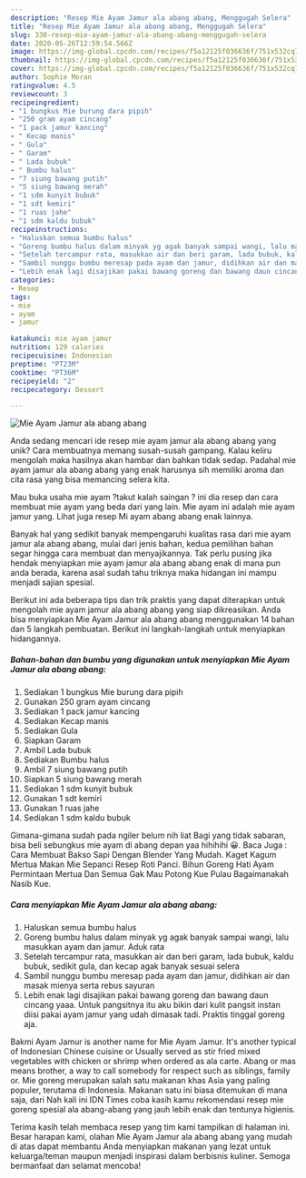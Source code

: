 ```yaml
---
description: "Resep Mie Ayam Jamur ala abang abang, Menggugah Selera"
title: "Resep Mie Ayam Jamur ala abang abang, Menggugah Selera"
slug: 330-resep-mie-ayam-jamur-ala-abang-abang-menggugah-selera
date: 2020-05-26T12:59:54.566Z
image: https://img-global.cpcdn.com/recipes/f5a12125f036636f/751x532cq70/mie-ayam-jamur-ala-abang-abang-foto-resep-utama.jpg
thumbnail: https://img-global.cpcdn.com/recipes/f5a12125f036636f/751x532cq70/mie-ayam-jamur-ala-abang-abang-foto-resep-utama.jpg
cover: https://img-global.cpcdn.com/recipes/f5a12125f036636f/751x532cq70/mie-ayam-jamur-ala-abang-abang-foto-resep-utama.jpg
author: Sophie Moran
ratingvalue: 4.5
reviewcount: 3
recipeingredient:
- "1 bungkus Mie burung dara pipih"
- "250 gram ayam cincang"
- "1 pack jamur kancing"
- " Kecap manis"
- " Gula"
- " Garam"
- " Lada bubuk"
- " Bumbu halus"
- "7 siung bawang putih"
- "5 siung bawang merah"
- "1 sdm kunyit bubuk"
- "1 sdt kemiri"
- "1 ruas jahe"
- "1 sdm kaldu bubuk"
recipeinstructions:
- "Haluskan semua bumbu halus"
- "Goreng bumbu halus dalam minyak yg agak banyak sampai wangi, lalu masukkan ayam dan jamur. Aduk rata"
- "Setelah tercampur rata, masukkan air dan beri garam, lada bubuk, kaldu bubuk, sedikit gula, dan kecap agak banyak sesuai selera"
- "Sambil nunggu bumbu meresap pada ayam dan jamur, didihkan air dan masak mienya serta rebus sayuran"
- "Lebih enak lagi disajikan pakai bawang goreng dan bawang daun cincang yaaa. Untuk pangsitnya itu aku bikin dari kulit pangsit instan diisi pakai ayam jamur yang udah dimasak tadi. Praktis tinggal goreng aja."
categories:
- Resep
tags:
- mie
- ayam
- jamur

katakunci: mie ayam jamur 
nutrition: 129 calories
recipecuisine: Indonesian
preptime: "PT23M"
cooktime: "PT36M"
recipeyield: "2"
recipecategory: Dessert

---
```



![Mie Ayam Jamur ala abang abang](https://img-global.cpcdn.com/recipes/f5a12125f036636f/751x532cq70/mie-ayam-jamur-ala-abang-abang-foto-resep-utama.jpg)

Anda sedang mencari ide resep mie ayam jamur ala abang abang yang unik? Cara membuatnya memang susah-susah gampang. Kalau keliru mengolah maka hasilnya akan hambar dan bahkan tidak sedap. Padahal mie ayam jamur ala abang abang yang enak harusnya sih memiliki aroma dan cita rasa yang bisa memancing selera kita.

Mau buka usaha mie ayam ?takut kalah saingan ? ini dia resep dan cara membuat mie ayam yang beda dari yang lain. Mie ayam ini adalah mie ayam jamur yang. Lihat juga resep Mi ayam abang abang enak lainnya.

Banyak hal yang sedikit banyak mempengaruhi kualitas rasa dari mie ayam jamur ala abang abang, mulai dari jenis bahan, kedua pemilihan bahan segar hingga cara membuat dan menyajikannya. Tak perlu pusing jika hendak menyiapkan mie ayam jamur ala abang abang enak di mana pun anda berada, karena asal sudah tahu triknya maka hidangan ini mampu menjadi sajian spesial.


Berikut ini ada beberapa tips dan trik praktis yang dapat diterapkan untuk mengolah mie ayam jamur ala abang abang yang siap dikreasikan. Anda bisa menyiapkan Mie Ayam Jamur ala abang abang menggunakan 14 bahan dan 5 langkah pembuatan. Berikut ini langkah-langkah untuk menyiapkan hidangannya.

<!--inarticleads1-->

##### Bahan-bahan dan bumbu yang digunakan untuk menyiapkan Mie Ayam Jamur ala abang abang:

1. Sediakan 1 bungkus Mie burung dara pipih
1. Gunakan 250 gram ayam cincang
1. Sediakan 1 pack jamur kancing
1. Sediakan  Kecap manis
1. Sediakan  Gula
1. Siapkan  Garam
1. Ambil  Lada bubuk
1. Sediakan  Bumbu halus
1. Ambil 7 siung bawang putih
1. Siapkan 5 siung bawang merah
1. Sediakan 1 sdm kunyit bubuk
1. Gunakan 1 sdt kemiri
1. Gunakan 1 ruas jahe
1. Sediakan 1 sdm kaldu bubuk


Gimana-gimana sudah pada ngiler belum nih liat Bagi yang tidak sabaran, bisa beli sebungkus mie ayam di abang depan yaa hihihihi 😀. Baca Juga : Cara Membuat Bakso Sapi Dengan Blender Yang Mudah. Kaget Kagum Mertua Makan Mie Sepanci Resep Roti Panci. Bihun Goreng Hati Ayam Permintaan Mertua Dan Semua Gak Mau Potong Kue Pulau Bagaimanakah Nasib Kue. 

<!--inarticleads2-->

##### Cara menyiapkan Mie Ayam Jamur ala abang abang:

1. Haluskan semua bumbu halus
1. Goreng bumbu halus dalam minyak yg agak banyak sampai wangi, lalu masukkan ayam dan jamur. Aduk rata
1. Setelah tercampur rata, masukkan air dan beri garam, lada bubuk, kaldu bubuk, sedikit gula, dan kecap agak banyak sesuai selera
1. Sambil nunggu bumbu meresap pada ayam dan jamur, didihkan air dan masak mienya serta rebus sayuran
1. Lebih enak lagi disajikan pakai bawang goreng dan bawang daun cincang yaaa. Untuk pangsitnya itu aku bikin dari kulit pangsit instan diisi pakai ayam jamur yang udah dimasak tadi. Praktis tinggal goreng aja.


Bakmi Ayam Jamur is another name for Mie Ayam Jamur. It&#39;s another typical of Indonesian Chinese cuisine or Usually served as stir fried mixed vegetables with chicken or shrimp when ordered as ala carte. Abang or mas means brother, a way to call somebody for respect such as siblings, family or. Mie goreng merupakan salah satu makanan khas Asia yang paling populer, terutama di Indonesia. Makanan satu ini biasa ditemukan di mana saja, dari Nah kali ini IDN Times coba kasih kamu rekomendasi resep mie goreng spesial ala abang-abang yang jauh lebih enak dan tentunya higienis. 

Terima kasih telah membaca resep yang tim kami tampilkan di halaman ini. Besar harapan kami, olahan Mie Ayam Jamur ala abang abang yang mudah di atas dapat membantu Anda menyiapkan makanan yang lezat untuk keluarga/teman maupun menjadi inspirasi dalam berbisnis kuliner. Semoga bermanfaat dan selamat mencoba!
